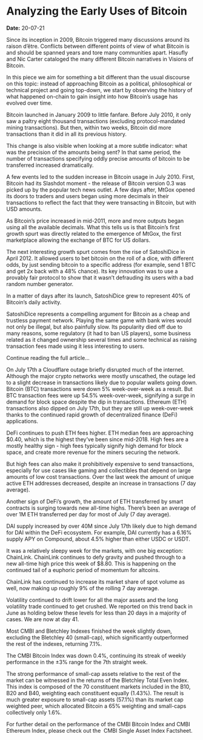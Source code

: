 # Analyzing the Early Uses of Bitcoin

**Date:** 20-07-21

Since its inception in 2009, Bitcoin triggered many discussions around its raison d’être. Conflicts between different points of view of what Bitcoin is and should be spanned years and tore many communities apart. Hasufly and Nic Carter cataloged the many different Bitcoin narratives in Visions of Bitcoin.

In this piece we aim for something a bit different than the usual discourse on this topic: instead of approaching Bitcoin as a political, philosophical or technical project and going top-down, we start by observing the history of what happened on-chain to gain insight into how Bitcoin’s usage has evolved over time.

Bitcoin launched in January 2009 to little fanfare. Before July 2010, it only saw a paltry eight thousand transactions (excluding protocol-mandated mining transactions). But then, within two weeks, Bitcoin did more transactions than it did in all its previous history.

This change is also visible when looking at a more subtle indicator: what was the precision of the amounts being sent? In that same period, the number of transactions specifying oddly precise amounts of bitcoin to be transferred increased dramatically.

A few events led to the sudden increase in Bitcoin usage in July 2010. First, Bitcoin had its Slashdot moment - the release of Bitcoin version 0.3 was picked up by the popular tech news outlet. A few days after, MtGox opened its doors to traders and users began using more decimals in their transactions to reflect the fact that they were transacting in Bitcoin, but with USD amounts.

As Bitcoin’s price increased in mid-2011, more and more outputs began using all the available decimals. What this tells us is that Bitcoin’s first growth spurt was directly related to the emergence of MtGox, the first marketplace allowing the exchange of BTC for US dollars.

The next interesting growth spurt comes from the rise of SatoshiDice in April 2012. It allowed users to bet bitcoin on the roll of a dice, with different odds, by just sending bitcoin to a specific address (for example, send 1 BTC and get 2x back with a 48% chance). Its key innovation was to use a provably fair protocol to show that it wasn’t defrauding its users with a bad random number generator.

In a matter of days after its launch, SatoshiDice grew to represent 40% of Bitcoin’s daily activity.

SatoshiDice represents a compelling argument for Bitcoin as a cheap and trustless payment network. Playing the same game with bank wires would not only be illegal, but also painfully slow. Its popularity died off due to many reasons, some regulatory (it had to ban US players), some business related as it changed ownership several times and some technical as raising transaction fees made using it less interesting to users.

Continue reading the full article…

On July 17th a Cloudflare outage briefly disrupted much of the internet. Although the major crypto networks were mostly unscathed, the outage led to a slight decrease in transactions likely due to popular wallets going down. Bitcoin (BTC) transactions were down 5% week-over-week as a result. But BTC transaction fees were up 54.5% week-over-week, signifying a surge in demand for block space despite the dip in transactions. Ethereum (ETH) transactions also dipped on July 17th, but they are still up week-over-week thanks to the continued rapid growth of decentralized finance (DeFi) applications.

DeFi continues to push ETH fees higher. ETH median fees are approaching $0.40, which is the highest they’ve been since mid-2018. High fees are a mostly healthy sign - high fees typically signify high demand for block space, and create more revenue for the miners securing the network.

But high fees can also make it prohibitively expensive to send transactions, especially for use cases like gaming and collectibles that depend on large amounts of low cost transactions. Over the last week the amount of unique active ETH addresses decreased, despite an increase in transactions (7 day average).

Another sign of DeFi’s growth, the amount of ETH transferred by smart contracts is surging towards new all-time highs. There’s been an average of over 1M ETH transferred per day for most of July (7 day average).

DAI supply increased by over 40M since July 17th likely due to high demand for DAI within the DeFi ecosystem. For example, DAI currently has a 6.16% supply APY on Compound, about 4.5% higher than either USDC or USDT.

It was a relatively sleepy week for the markets, with one big exception: ChainLink. ChainLink continues to defy gravity and pushed through to a new all-time high price this week of $8.80. This is happening on the continued tail of a euphoric period of momentum for altcoins.

ChainLink has continued to increase its market share of spot volume as well, now making up roughly 9% of the rolling 7 day average.

Volatility continued to drift lower for all the major assets and the long volatility trade continued to get crushed. We reported on this trend back in June as holding below these levels for less than 20 days in a majority of cases. We are now at day 41.

Most CMBI and Bletchley Indexes finished the week slightly down, excluding the Bletchley 40 (small-cap), which significantly outperformed the rest of the indexes, returning 7.1%.

The CMBI Bitcoin Index was down 0.4%, continuing its streak of weekly performance in the ±3% range for the 7th straight week.

The strong performance of small-cap assets relative to the rest of the market can be witnessed in the returns of the Bletchley Total Even Index. This index is composed of the 70 constituent markets included in the B10, B20 and B40, weighting each constituent equally (1.43%). The result is much greater exposure to small-cap assets (57.1%) than its market cap weighted peer, which allocated Bitcoin a 65% weighting and small-caps collectively only 1.6%.

For further detail on the performance of the CMBI Bitcoin Index and CMBI Ethereum Index, please check out the  CMBI Single Asset Index Factsheet.